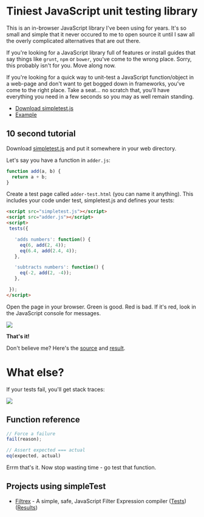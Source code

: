 Tiniest JavaScript unit testing library
=======================================

This is an in-browser JavaScript library I've been using for years. It's so small and simple that it never occured to me to open source it until I saw all the overly complicated alternatives that are out there.

If you're looking for a JavaScript library full of features or install guides that say things like `grunt`, `npm` or `bower`, you've come to the wrong place. Sorry, this probably isn't for you. Move along now.

If you're looking for a quick way to unit-test a JavaScript function/object in a web-page and don't want to get bogged down in frameworks, you've come to the right place. Take a seat... no scratch that, you'll have everything you need in a few seconds so you may as well remain standing.

*   [Download simpletest.js](https://rawgit.com/sagirk/simpleTest/master/simpletest.js)
*   [Example](https://github.com/sagirk/simpleTest/tree/master/example)

10 second tutorial
------------------

Download [simpletest.js](https://rawgit.com/sagirk/simpleTest/master/simpletest.js) and put it somewhere in your web directory.

Let's say you have a function in `adder.js`:

```javascript
function add(a, b) {
  return a + b;
}
```

Create a test page called `adder-test.html` (you can name it anything). This includes your code under test, simpletest.js and defines your tests:

```html
<script src="simpletest.js"></script>
<script src="adder.js"></script>
<script>
 tests({

   'adds numbers': function() {
     eq(6, add(2, 4));
     eq(6.4, add(2.4, 4));
   },

   'subtracts numbers': function() {
     eq(-2, add(2, -4)); 
   },

 });
</script>
```

Open the page in your browser. Green is good. Red is bad. If it's red, look in the JavaScript console for messages.

![](https://github.com/sagirk/simpleTest/blob/master/screenshots/results-green.png)

**That's it!**

Don't believe me? Here's the [source](https://github.com/sagirk/simpleTest/blob/master/example/forEach.html) and [result](https://rawgit.com/sagirk/simpleTest/master/example/forEach.html).

What else?
==========

If your tests fail, you'll get stack traces:

![](https://github.com/sagirk/simpleTest/blob/master/screenshots/results-red.png)

Function reference
------------------

```javascript
// Force a failure
fail(reason);

// Assert expected === actual
eq(expected, actual)
```

Errm that's it. Now stop wasting time - go test that function.

Projects using simpleTest
-----------------------

*   [Filtrex](https://github.com/joewalnes/filtrex) - A simple, safe, JavaScript Filter Expression compiler ([Tests](https://github.com/joewalnes/filtrex/blob/master/test/filtrex-test.html)) ([Results](https://rawgit.com/joewalnes/filtrex/master/test/filtrex-test.html))